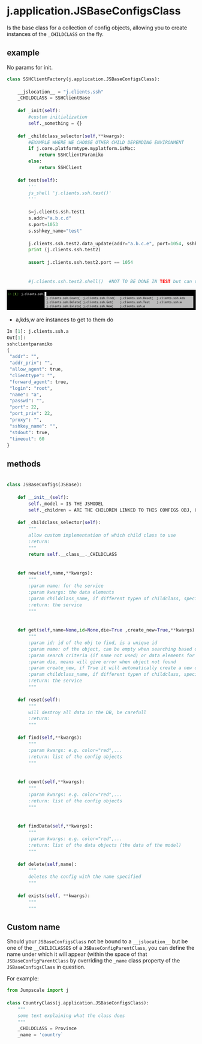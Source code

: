 
# j.application.JSBaseConfigsClass

Is the base class for a collection of config objects,
allowing you to create instances of the `_CHILDCLASS` on the fly.

## example

No params for init.

```python
class SSHClientFactory(j.application.JSBaseConfigsClass):

    __jslocation__ = "j.clients.ssh"
    _CHILDCLASS = SSHClientBase

    def _init(self):
        #custom initialization
        self._something = {}

    def _childclass_selector(self,**kwargs):
        #EXAMPLE WHERE WE CHOOSE OTHER CHILD DEPENDING ENVIRONMENT
        if j.core.platformtype.myplatform.isMac:
            return SSHClientParamiko
        else:
            return SSHClient

    def test(self):
        '''
        js_shell 'j.clients.ssh.test()'
        '''

        s=j.clients.ssh.test1
        s.addr="a.b.c.d"
        s.port=1053
        s.sshkey_name="test"

        j.clients.ssh.test2.data_update(addr="a.b.c.e", port=1054, sshkey_name="test2", passwd="passwd")
        print (j.clients.ssh.test2)

        assert j.clients.ssh.test2.port == 1054


        #j.clients.ssh.test2.shell()  #NOT TO BE DONE IN TEST but can use to do ssh
```

![](images/configs_ssh_example.png)

- a,kds,w are instances to get to them do

```python
In [1]: j.clients.ssh.a
Out[1]:
sshclientparamiko
{
 "addr": "",
 "addr_priv": "",
 "allow_agent": true,
 "clienttype": "",
 "forward_agent": true,
 "login": "root",
 "name": "a",
 "passwd": "",
 "port": 22,
 "port_priv": 22,
 "proxy": "",
 "sshkey_name": "",
 "stdout": true,
 "timeout": 60
}
```

## methods

```python

class JSBaseConfigs(JSBase):

    def __init__(self):
        self._model = IS THE JSMODEL
        self._children = ARE THE CHILDREN LINKED TO THIS CONFIGS OBJ, US ALWAYS OF 1 JSOBJECT TYPE

    def _childclass_selector(self):
        """
        allow custom implementation of which child class to use
        :return:
        """
        return self.__class__._CHILDCLASS


    def new(self,name,**kwargs):
        """
        :param name: for the service
        :param kwargs: the data elements
        :param childclass_name, if different typen of childclass, specify its name
        :return: the service
        """


    def get(self,name=None,id=None,die=True ,create_new=True,**kwargs):
        """
        :param id: id of the obj to find, is a unique id
        :param name: of the object, can be empty when searching based on id or the search criteria (kwargs)
        :param search criteria (if name not used) or data elements for the new one being created
        :param die, means will give error when object not found
        :param create_new, if True it will automatically create a new one
        :param childclass_name, if different typen of childclass, specify its name, needs to be implemented in _childclass_selector
        :return: the service
        """

    def reset(self):
        """
        will destroy all data in the DB, be carefull
        :return:
        """

    def find(self,**kwargs):
        """
        :param kwargs: e.g. color="red",...
        :return: list of the config objects
        """


    def count(self,**kwargs):
        """
        :param kwargs: e.g. color="red",...
        :return: list of the config objects
        """


    def findData(self,**kwargs):
        """
        :param kwargs: e.g. color="red",...
        :return: list of the data objects (the data of the model)
        """

    def delete(self,name):
        """
        deletes the config with the name specified
        """

    def exists(self, **kwargs):
        """
        """
```

## Custom name

Should your `JSBaseConfigsClass` not be bound to a `__jslocation__` but be
one of the `__CHILDCLASSES` of a `JSBaseConfigParentClass`, you can define the name under
which it will appear (within the space of that `JSBaseConfigParentClass`
by overriding the `_name` class property of the `JSBaseConfigsClass` in question.

For example:

```python
from Jumpscale import j

class CountryClass(j.application.JSBaseConfigsClass):
    """
    some text explaining what the class does
    """
    _CHILDCLASS = Province
    _name = 'country`
```
